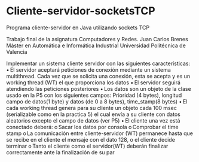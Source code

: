 # Cliente-servidor-socketsTCP
Programa cliente-servidor en Java utilizando sockets TCP

Trabajo final de la asignatura Computadores y Redes. 
Juan Carlos Brenes
Máster en Automática e Informática Industrial
Universidad Politécnica de Valencia

Implementar un sistema cliente servidor con las siguientes características:
• El servidor aceptará peticiones de conexión mediante un sistema multithread. Cada vez que
se solicita una conexión, esta se acepta y es un working thread (WT) el que proporciona los
datos
• El servidor seguirá atendiendo las peticiones posteriores
• Los datos son un objeto de la clase usado en la P5 con los siguientes campos:
Prioridad (4 bytes), longitud campo de datos(1 byte) y datos (de 0 a 8 bytes),
time_stamp(8 bytes)
• El cada working thread genera para su cliente un objeto cada 100 msec (serializable como
en la practica 5) el cual envía a su cliente con datos aleatorios excepto el campo de datos
(ver P5)
• El cliente una vez está conectado deberá:
o Sacar los datos por consola
o Comprobar el time stamp
o La comunicación entre cliente-servidor (WT) permanece hasta que se recibe en el cliente el
mensaje con el dato 128, o el cliente decide terminar
o Tanto el cliente como el servidor(WT) deberán finalizar correctamente ante la finalización de
su par


